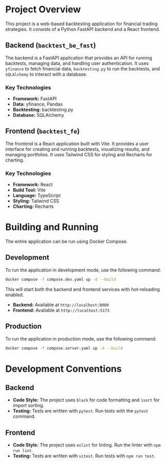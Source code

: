 # Project Overview

This project is a web-based backtesting application for financial trading strategies. It consists of a Python FastAPI backend and a React frontend.

## Backend (`backtest_be_fast`)

The backend is a FastAPI application that provides an API for running backtests, managing data, and handling user authentication. It uses `yfinance` to fetch financial data, `backtesting.py` to run the backtests, and `SQLAlchemy` to interact with a database.

### Key Technologies

*   **Framework:** FastAPI
*   **Data:** yfinance, Pandas
*   **Backtesting:** backtesting.py
*   **Database:** SQLAlchemy

## Frontend (`backtest_fe`)

The frontend is a React application built with Vite. It provides a user interface for creating and running backtests, visualizing results, and managing portfolios. It uses Tailwind CSS for styling and Recharts for charting.

### Key Technologies

*   **Framework:** React
*   **Build Tool:** Vite
*   **Language:** TypeScript
*   **Styling:** Tailwind CSS
*   **Charting:** Recharts

# Building and Running

The entire application can be run using Docker Compose.

## Development

To run the application in development mode, use the following command:

```bash
docker compose -f compose.dev.yaml up -d --build
```

This will start both the backend and frontend services with hot-reloading enabled.

*   **Backend:** Available at `http://localhost:8000`
*   **Frontend:** Available at `http://localhost:5173`

## Production

To run the application in production mode, use the following command:

```bash
docker compose -f compose.server.yaml up -d --build
```

# Development Conventions

## Backend

*   **Code Style:** The project uses `black` for code formatting and `isort` for import sorting.
*   **Testing:** Tests are written with `pytest`. Run tests with the `pytest` command.

## Frontend

*   **Code Style:** The project uses `eslint` for linting. Run the linter with `npm run lint`.
*   **Testing:** Tests are written with `vitest`. Run tests with `npm run test`.
